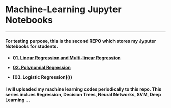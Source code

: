 # Machine-Learning Jupyter Notebooks
---
#### For testing purpose, this is the second REPO which stores my Jyputer Notebooks for students.
  
  * **[01. Linear Regression and Multi-linear Regression](https://github.com/CFSun/Machine_Learning/blob/master/01.%20Linear%20Regression%20and%20Multi-linear%20Regression.ipynb )**
 
 * **[02. Polynomial Regression](https://github.com/CFSun/Machine_Learning/blob/master/02.%20Polynomial%20Regression.ipynb)**
 
 * **[03. Logistic Regression](()**
 
 
 #### I will uploaded my machine learning codes periodically to this repo. This series inclues Regression, Decision Trees, Neural Networks, SVM, Deep Learning ... 
